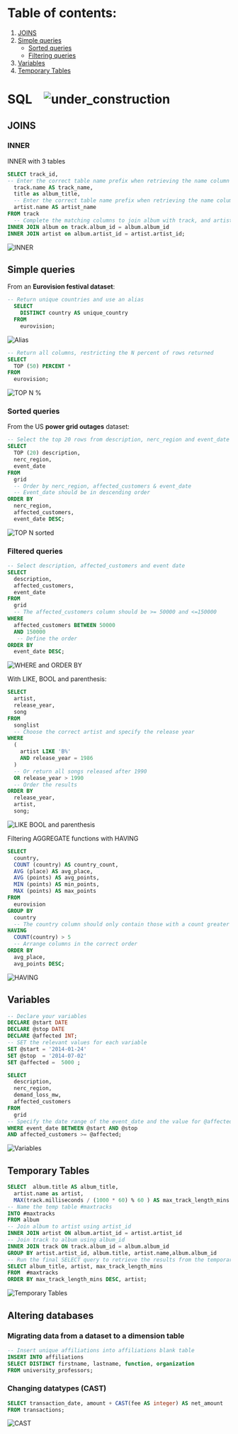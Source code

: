 # Table of contents:  
1. [JOINS](#joins)
2. [Simple queries](#Simple-queries)  
    * [Sorted queries](#Sorted-queries)    
    * [Filtering queries](#Filtered-queries)    
3. [Variables](#variables)
4. [Temporary Tables](#temporary-tables)

# SQL&nbsp;&nbsp;&nbsp; ![under_construction](https://github.com/jaume-rsl/jaume-rsl/blob/d2fe9e9e4d973e7dbbc99aa49dacb8dc324e8039/images/under_construction.png)

## JOINS
### INNER
INNER with 3 tables
```SQL
SELECT track_id,
-- Enter the correct table name prefix when retrieving the name column from the track table
  track.name AS track_name,
  title as album_title,
  -- Enter the correct table name prefix when retrieving the name column from the artist table
  artist.name AS artist_name
FROM track
  -- Complete the matching columns to join album with track, and artist with album
INNER JOIN album on track.album_id = album.album_id 
INNER JOIN artist on album.artist_id = artist.artist_id;
```
![INNER](https://github.com/jaume-rsl/SQL/blob/4888248ac4a8d66c015e5725a81152960e20c79c/Screenshots/07%20-INNER%20JOIN.jpg)


## Simple queries
From an **Eurovision festival dataset**:
```SQL
-- Return unique countries and use an alias
  SELECT 
    DISTINCT country AS unique_country 
  FROM 
    eurovision;
```
![Alias](https://github.com/jaume-rsl/SQL/blob/a5f2b1378de02e5ced6b39a50f4ff5bb2b519843/Screenshots/01%20-%20Alias.jpg)


```SQL
-- Return all columns, restricting the N percent of rows returned
SELECT 
  TOP (50) PERCENT *
FROM 
  eurovision;
```
![TOP N %](https://github.com/jaume-rsl/SQL/blob/a5f2b1378de02e5ced6b39a50f4ff5bb2b519843/Screenshots/02%20-%20Top%20N%20percent.jpg)

### Sorted queries
From the US **power grid outages** dataset:
```SQL
-- Select the top 20 rows from description, nerc_region and event_date
SELECT 
  TOP (20) description,
  nerc_region,
  event_date
FROM 
  grid 
  -- Order by nerc_region, affected_customers & event_date
  -- Event_date should be in descending order
ORDER BY
  nerc_region,
  affected_customers,
  event_date DESC;
```
![TOP N sorted](https://github.com/jaume-rsl/SQL/blob/a5f2b1378de02e5ced6b39a50f4ff5bb2b519843/Screenshots/03%20-%20Top%20N%20sorted.jpg)

### Filtered queries
```SQL
-- Select description, affected_customers and event date
SELECT 
  description, 
  affected_customers,
  event_date
FROM 
  grid 
  -- The affected_customers column should be >= 50000 and <=150000   
WHERE 
  affected_customers BETWEEN 50000
  AND 150000 
   -- Define the order   
ORDER BY 
  event_date DESC;
```
![WHERE and ORDER BY](https://github.com/jaume-rsl/SQL/blob/57137a241952492ca81b3b93056e4cff5fb80d26/Screenshots/04%20-%20WHERE%20BETWEEN%20and%20SORTED.jpg)

With LIKE, BOOL and parenthesis:
```SQL
SELECT 
  artist, 
  release_year, 
  song 
FROM 
  songlist 
  -- Choose the correct artist and specify the release year
WHERE 
  (
    artist LIKE 'B%' 
    AND release_year = 1986
  ) 
  -- Or return all songs released after 1990
  OR release_year > 1990 
  -- Order the results
ORDER BY 
  release_year, 
  artist, 
  song;
```
![LIKE BOOL and parenthesis](https://github.com/jaume-rsl/SQL/blob/3b7047004fc2c9a2219f4ba34f651bb9d791fa76/Screenshots/05%20-%20LIKE,%20BOOL%20and%20parenthesis%20combination.jpg)


Filtering AGGREGATE functions with HAVING
```SQL
SELECT 
  country, 
  COUNT (country) AS country_count, 
  AVG (place) AS avg_place, 
  AVG (points) AS avg_points, 
  MIN (points) AS min_points, 
  MAX (points) AS max_points 
FROM 
  eurovision 
GROUP BY 
  country 
  -- The country column should only contain those with a count greater than 5 (aggregate func. with HAVING)
HAVING 
  COUNT(country) > 5 
  -- Arrange columns in the correct order
ORDER BY 
  avg_place, 
  avg_points DESC;
```
![HAVING](https://github.com/jaume-rsl/SQL/blob/c9cb6b3204c544b6542bee40a1eb7c025dcf0570/Screenshots/06%20-%20HAVING.jpg)

## Variables
```SQL
-- Declare your variables
DECLARE @start DATE
DECLARE @stop DATE
DECLARE @affected INT;
-- SET the relevant values for each variable
SET @start = '2014-01-24'
SET @stop  = '2014-07-02'
SET @affected =  5000 ;

SELECT 
  description,
  nerc_region,
  demand_loss_mw,
  affected_customers
FROM 
  grid
-- Specify the date range of the event_date and the value for @affected
WHERE event_date BETWEEN @start AND @stop
AND affected_customers >= @affected;
```
![Variables](https://github.com/jaume-rsl/SQL/blob/97134aa2875cb661f3c9f631a6cffa016189a880/Screenshots/08%20-%20Variables.jpg)

## Temporary Tables
```SQL
SELECT  album.title AS album_title,
  artist.name as artist,
  MAX(track.milliseconds / (1000 * 60) % 60 ) AS max_track_length_mins
-- Name the temp table #maxtracks
INTO #maxtracks
FROM album
-- Join album to artist using artist_id
INNER JOIN artist ON album.artist_id = artist.artist_id
-- Join track to album using album_id
INNER JOIN track ON track.album_id = album.album_id
GROUP BY artist.artist_id, album.title, artist.name,album.album_id
-- Run the final SELECT query to retrieve the results from the temporary table
SELECT album_title, artist, max_track_length_mins
FROM  #maxtracks
ORDER BY max_track_length_mins DESC, artist;
```
![Temporary Tables](https://github.com/jaume-rsl/SQL/blob/74e2182f350704573da859b2a52a4858298086f0/Screenshots/09%20-%20Temp%20Table.jpg)

## Altering databases

### Migrating data from a dataset to a dimension table
```SQL
-- Insert unique affiliations into affiliations blank table
INSERT INTO affiliations 
SELECT DISTINCT firstname, lastname, function, organization 
FROM university_professors;
```

### Changing datatypes (CAST)
```SQL
SELECT transaction_date, amount + CAST(fee AS integer) AS net_amount 
FROM transactions;
```
![CAST](https://github.com/jaume-rsl/SQL/blob/41778522040d906ef2800b9bd0a7fbfedab1eae1/Screenshots/10%20-%20CAST.jpg)
